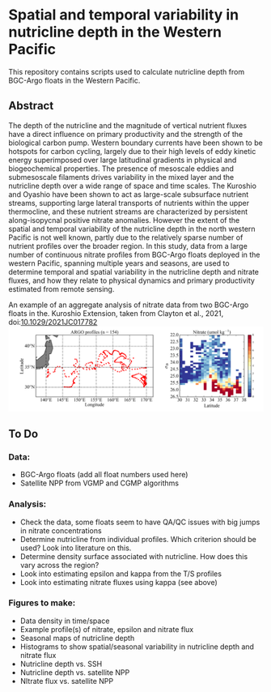# Spatial and temporal variability in nutricline depth in the Western Pacific

This repository contains scripts used to calculate nutricline depth from BGC-Argo floats in the Western Pacific.

## Abstract
The depth of the nutricline and the magnitude of vertical nutrient fluxes have a direct influence on primary productivity and the strength of the biological carbon pump. Western boundary currents have been shown to be hotspots for carbon cycling, largely due to their high levels of eddy kinetic energy superimposed over large latitudinal gradients in physical and biogeochemical properties. The presence of mesoscale eddies and submesoscale filaments drives variability in the mixed layer and the nutricline depth over a wide range of space and time scales. The Kuroshio and Oyashio have been shown to act as large-scale subsurface nutrient streams, supporting large lateral transports of nutrients within the upper thermocline, and these nutrient streams are characterized by persistent along-isopycnal positive nitrate anomalies. However the extent of the spatial and temporal variability of the nutricline depth in the north western Pacific is not well known, partly due to the relatively sparse number of nutrient profiles over the broader region. In this study, data from a large number of continuous nitrate profiles from BGC-Argo floats deployed in the western Pacific, spanning multiple years and seasons, are used to determine temporal and spatial variability in the nutricline depth and nitrate fluxes, and how they relate to physical dynamics and primary productivity estimated from remote sensing.

An example of an aggregate analysis of nitrate data from two BGC-Argo floats in the. Kuroshio Extension, taken from Clayton et al., 2021, doi:[10.1029/2021JC017782](https://agupubs.onlinelibrary.wiley.com/doi/10.1029/2021JC017782)
![](kuro_argo_no3_map.png)

## To Do
### Data:
- BGC-Argo floats (add all float numbers used here)
- Satellite NPP from VGMP and CGMP algorithms

### Analysis:
- Check the data, some floats seem to have QA/QC issues with big jumps in nitrate concentrations
- Determine nutricline from individual profiles. Which criterion should be used? Look into literature on this.
- Determine density surface associated with nutricline. How does this vary across the region?
- Look into estimating epsilon and kappa from the T/S profiles
- Look into estimating nitrate fluxes using kappa (see above)

### Figures to make:
- Data density in time/space
- Example profile(s) of nitrate, epsilon and nitrate flux
- Seasonal maps of nutricline depth
- Histograms to show spatial/seasonal variability in nutricline depth and nitrate flux
- Nutricline depth vs. SSH
- Nutricline depth vs. satellite NPP
- NItrate flux vs. satellite NPP
